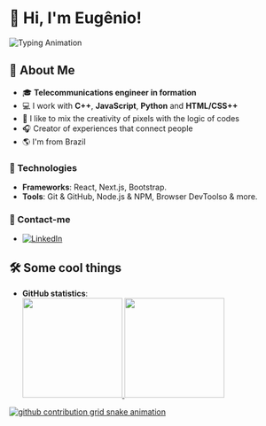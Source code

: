 # 👋 Hi, I'm Eugênio! 

![Typing Animation](https://readme-typing-svg.herokuapp.com?color=blue&size=25&lines=Web+Developer;Technical+Founder)

## 🚀 About Me
- 🎓 **Telecommunications engineer in formation**
- 💻 I work with **C++**, **JavaScript**, **Python** and **HTML/CSS++**  
- 🎨 I like to mix the creativity of pixels with the logic of codes
- 🎧 Creator of experiences that connect people 
- 🌎 I'm from Brazil

### 🦾 Technologies
- **Frameworks**: React, Next.js, Bootstrap.  
- **Tools**: Git & GitHub, Node.js & NPM, Browser DevToolso & more.

### 📨 Contact-me
- [![LinkedIn](https://img.shields.io/badge/LinkedIn-Eugênio%20Gabriel-blue?style=flat&logo=LinkedIn&logoColor=white)](https://www.linkedin.com/in/eugênio-gabriel-351a1a290/)


## 🛠️ Some cool things

- **GitHub statistics**:  
  <div>
  <a href="https://github.com/JadeProg">
    <img height="180em" src="https://github-readme-stats.vercel.app/api?username=Eugenio-Gabriel&show_icons=true&theme=radical&include_all_commits=true&count_private=true"/> 
    <img height="180em" src="https://github-readme-stats.vercel.app/api/top-langs/?username=Eugenio-Gabriel&layout=compact&langs_count=168&theme=radical"/>
<div>

<picture align="center">
  <source media="(prefers-color-scheme: dark)" srcset="https://raw.githubusercontent.com/Eugenio-Gabriel/Eugenio-Gabriel/output/github-contribution-grid-snake-dark.svg">
  <source media="(prefers-color-scheme: light)" srcset="https://raw.githubusercontent.com/Eugenio-Gabriel/Eugenio-Gabriel/output/github-contribution-grid-snake-dark.svg">
  <img align="center" alt="github contribution grid snake animation" src="https://raw.githubusercontent.com/Eugenio-Gabriel/Eugenio-Gabriel/output/github-contribution-grid-snake.svg">
</picture>

<!--
**Eugenio-Gabriel/Eugenio-Gabriel** is a ✨ _special_ ✨ repository because its `README.md` (this file) appears on your GitHub profile.

Here are some ideas to get you started:

- 🔭 I’m currently working on ...
- 🌱 I’m currently learning ...
- 👯 I’m looking to collaborate on ...
- 🤔 I’m looking for help with ...
- 💬 Ask me about ...
- 📫 How to reach me: ...
- 😄 Pronouns: ...
- ⚡ Fun fact: ...
-->
